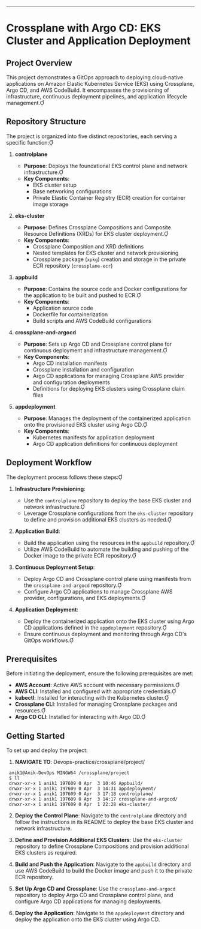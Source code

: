 
---

# Crossplane with Argo CD: EKS Cluster and Application Deployment

## Project Overview

This project demonstrates a GitOps approach to deploying cloud-native applications on Amazon Elastic Kubernetes Service (EKS) using Crossplane, Argo CD, and AWS CodeBuild. It encompasses the provisioning of infrastructure, continuous deployment pipelines, and application lifecycle management.

## Repository Structure

The project is organized into five distinct repositories, each serving a specific function:

1. **controlplane**
   - **Purpose**: Deploys the foundational EKS control plane and network infrastructure.
   - **Key Components**:
     - EKS cluster setup
     - Base networking configurations
     - Private Elastic Container Registry (ECR) creation for container image storage

2. **eks-cluster**
   - **Purpose**: Defines Crossplane Compositions and Composite Resource Definitions (XRDs) for EKS cluster deployment.
   - **Key Components**:
     - Crossplane Composition and XRD definitions
     - Nested templates for EKS cluster and network provisioning
     - Crossplane package (`xpkg`) creation and storage in the private ECR repository (`crossplane-ecr`)

3. **appbuild**
   - **Purpose**: Contains the source code and Docker configurations for the application to be built and pushed to ECR.
   - **Key Components**:
     - Application source code
     - Dockerfile for containerization
     - Build scripts and AWS CodeBuild configurations

4. **crossplane-and-argocd**
   - **Purpose**: Sets up Argo CD and Crossplane control plane for continuous deployment and infrastructure management.
   - **Key Components**:
     - Argo CD installation manifests
     - Crossplane installation and configuration
     - Argo CD applications for managing Crossplane AWS provider and configuration deployments
     - Definitions for deploying EKS clusters using Crossplane claim files

5. **appdeployment**
   - **Purpose**: Manages the deployment of the containerized application onto the provisioned EKS cluster using Argo CD.
   - **Key Components**:
     - Kubernetes manifests for application deployment
     - Argo CD application definitions for continuous deployment

## Deployment Workflow

The deployment process follows these steps:

1. **Infrastructure Provisioning**:
   - Use the `controlplane` repository to deploy the base EKS cluster and network infrastructure.
   - Leverage Crossplane configurations from the `eks-cluster` repository to define and provision additional EKS clusters as needed.

2. **Application Build**:
   - Build the application using the resources in the `appbuild` repository.
   - Utilize AWS CodeBuild to automate the building and pushing of the Docker image to the private ECR repository.

3. **Continuous Deployment Setup**:
   - Deploy Argo CD and Crossplane control plane using manifests from the `crossplane-and-argocd` repository.
   - Configure Argo CD applications to manage Crossplane AWS provider, configurations, and EKS deployments.

4. **Application Deployment**:
   - Deploy the containerized application onto the EKS cluster using Argo CD applications defined in the `appdeployment` repository.
   - Ensure continuous deployment and monitoring through Argo CD's GitOps workflows.

## Prerequisites

Before initiating the deployment, ensure the following prerequisites are met:

- **AWS Account**: Active AWS account with necessary permissions.
- **AWS CLI**: Installed and configured with appropriate credentials.
- **kubectl**: Installed for interacting with the Kubernetes cluster.
- **Crossplane CLI**: Installed for managing Crossplane packages and resources.
- **Argo CD CLI**: Installed for interacting with Argo CD.

## Getting Started

To set up and deploy the project:
1. **NAVIGATE TO**: Devops-practice/crossplane/project/
  ```shell
   anik1@Anik-DevOps MINGW64 /crossplane/project
   $ ll
   drwxr-xr-x 1 anik1 197609 0 Apr  3 10:46 Appbuild/
   drwxr-xr-x 1 anik1 197609 0 Apr  3 14:31 appdeployment/
   drwxr-xr-x 1 anik1 197609 0 Apr  3 17:18 controlplane/
   drwxr-xr-x 1 anik1 197609 0 Apr  3 14:17 crossplane-and-argocd/
   drwxr-xr-x 1 anik1 197609 0 Apr  1 22:28 eks-cluster/
   ```

2. **Deploy the Control Plane**:
   Navigate to the `controlplane` directory and follow the instructions in its README to deploy the base EKS cluster and network infrastructure.

3. **Define and Provision Additional EKS Clusters**:
   Use the `eks-cluster` repository to define Crossplane Compositions and provision additional EKS clusters as required.

4. **Build and Push the Application**:
   Navigate to the `appbuild` directory and use AWS CodeBuild to build the Docker image and push it to the private ECR repository.

5. **Set Up Argo CD and Crossplane**:
   Use the `crossplane-and-argocd` repository to deploy Argo CD and Crossplane control plane, and configure Argo CD applications for managing deployments.

6. **Deploy the Application**:
   Navigate to the `appdeployment` directory and deploy the application onto the EKS cluster using Argo CD.
